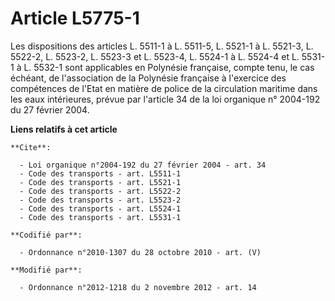 # Article L5775-1

Les dispositions des articles L. 5511-1 à L. 5511-5, 
L. 5521-1 à L. 5521-3, L. 5522-2, L. 5523-2, L. 5523-3 et L. 5523-4, 
L. 5524-1 à L. 5524-4 et L. 5531-1 à L. 5532-1 sont applicables en Polynésie française, compte tenu, le cas échéant, de
l'association de la Polynésie française à l'exercice des compétences de l'Etat en matière de police de la circulation
maritime dans les eaux intérieures, prévue par l'article 34 de la loi organique n° 2004-192 du 27 février 2004.

**Liens relatifs à cet article**

	**Cite**:

	  - Loi organique n°2004-192 du 27 février 2004 - art. 34
	  - Code des transports - art. L5511-1
	  - Code des transports - art. L5521-1
	  - Code des transports - art. L5522-2
	  - Code des transports - art. L5523-2
	  - Code des transports - art. L5524-1
	  - Code des transports - art. L5531-1

	**Codifié par**:

	  - Ordonnance n°2010-1307 du 28 octobre 2010 - art. (V)

	**Modifié par**:

	  - Ordonnance n°2012-1218 du 2 novembre 2012 - art. 14
